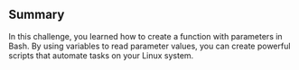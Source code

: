 ## Summary

In this challenge, you learned how to create a function with parameters in Bash. By using variables to read parameter values, you can create powerful scripts that automate tasks on your Linux system.
